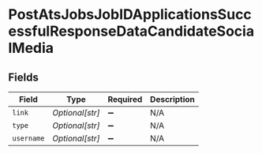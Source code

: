 # PostAtsJobsJobIDApplicationsSuccessfulResponseDataCandidateSocialMedia


## Fields

| Field              | Type               | Required           | Description        |
| ------------------ | ------------------ | ------------------ | ------------------ |
| `link`             | *Optional[str]*    | :heavy_minus_sign: | N/A                |
| `type`             | *Optional[str]*    | :heavy_minus_sign: | N/A                |
| `username`         | *Optional[str]*    | :heavy_minus_sign: | N/A                |